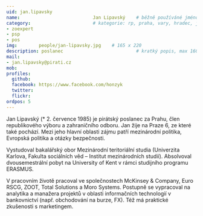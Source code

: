 ```yaml
---
uid: jan.lipavsky
name:                           Jan Lipavský  	# běžně používáné jméno
category:                       # kategorie: rp, praha, vary, hradec, jmk, senat
- zoexpert
- psp 
- pos
img: 		people/jan-lipavsky.jpg    # 165 x 220
description: poslanec    	        			# kratký popis, max 160 znaků
mail:
- jan.lipavsky@pirati.cz
mob: 				
profiles:
  github: 
  facebook: https://www.facebook.com/honzyk
  twitter: 
  flickr: 
ordpos: 5
---
```


Jan Lipavský (* 2. července 1985) je pirátský poslanec za Prahu, člen republikového výboru a zahraničního odboru. Jan žije na Praze 6, ze které také pochází. Mezi jeho hlavní oblasti zájmu patří mezinárodní politika, Evropská politika a otázky bezpečnosti.

Vystudoval bakalářský obor Mezinárodní teritoriální studia (Univerzita Karlova, Fakulta sociálních věd – Institut mezinárodních studií). Absolvoval dvousemestrální pobyt na University of Kent v rámci studijního programu ERASMUS.

V pracovním životě pracoval ve společnostech McKinsey & Company, Euro RSCG, ZOOT, Total Solutions a Moro Systems. Postupně se vypracoval na analytika a manažera projektů v oblasti informačních technologií v bankovnictví (např. obchodování na burze, FX). Též má praktické zkušenosti s marketingem.
